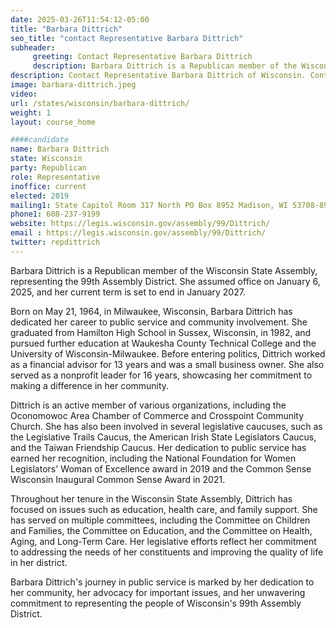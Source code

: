 ```yaml
---
date: 2025-03-26T11:54:12-05:00
title: "Barbara Dittrich"
seo_title: "contact Representative Barbara Dittrich"
subheader:
     greeting: Contact Representative Barbara Dittrich
     description: Barbara Dittrich is a Republican member of the Wisconsin State Assembly, representing the 99th Assembly District. She assumed office on January 6, 2025, and her current term is set to end in January 2027.
description: Contact Representative Barbara Dittrich of Wisconsin. Contact information for Barbara Dittrich includes email address, phone number, and mailing address.
image: barbara-dittrich.jpeg
video:
url: /states/wisconsin/barbara-dittrich/
weight: 1
layout: course_home

####candidate
name: Barbara Dittrich
state: Wisconsin
party: Republican
role: Representative
inoffice: current
elected: 2019
mailing1: State Capitol Room 317 North PO Box 8952 Madison, WI 53708-8952
phone1: 608-237-9199
website: https://legis.wisconsin.gov/assembly/99/Dittrich/
email : https://legis.wisconsin.gov/assembly/99/Dittrich/
twitter: repdittrich
---
```

Barbara Dittrich is a Republican member of the Wisconsin State Assembly, representing the 99th Assembly District. She assumed office on January 6, 2025, and her current term is set to end in January 2027.

Born on May 21, 1964, in Milwaukee, Wisconsin, Barbara Dittrich has dedicated her career to public service and community involvement. She graduated from Hamilton High School in Sussex, Wisconsin, in 1982, and pursued further education at Waukesha County Technical College and the University of Wisconsin-Milwaukee. Before entering politics, Dittrich worked as a financial advisor for 13 years and was a small business owner. She also served as a nonprofit leader for 16 years, showcasing her commitment to making a difference in her community.

Dittrich is an active member of various organizations, including the Oconomowoc Area Chamber of Commerce and Crosspoint Community Church. She has also been involved in several legislative caucuses, such as the Legislative Trails Caucus, the American Irish State Legislators Caucus, and the Taiwan Friendship Caucus. Her dedication to public service has earned her recognition, including the National Foundation for Women Legislators' Woman of Excellence award in 2019 and the Common Sense Wisconsin Inaugural Common Sense Award in 2021.

Throughout her tenure in the Wisconsin State Assembly, Dittrich has focused on issues such as education, health care, and family support. She has served on multiple committees, including the Committee on Children and Families, the Committee on Education, and the Committee on Health, Aging, and Long-Term Care. Her legislative efforts reflect her commitment to addressing the needs of her constituents and improving the quality of life in her district.

Barbara Dittrich's journey in public service is marked by her dedication to her community, her advocacy for important issues, and her unwavering commitment to representing the people of Wisconsin's 99th Assembly District.
